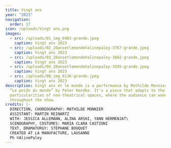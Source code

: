 ```yaml
---
title: Vingt ans
year: "2023"
navigation:
  order: 17
icon: /uploads/Vingt ans.png
images:
  - src: /uploads/01_img_6983-grande.jpeg
    caption: Vingt ans 2023
  - src: /uploads/02_20ansetlemonde©alinepaley-3767-grande.jpeg
    caption: Vingt ans 2023
  - src: /uploads/03_20ansetlemonde©alinepaley-3602-grande.jpeg
    caption: Vingt ans 2023
  - src: /uploads/04_20ansetlemonde©alinepaley-3595-grande.jpeg
    caption: Vingt ans 2023
  - src: /uploads/08_img_8136-grande.jpeg
    caption: Vingt ans 2023
description: Vingt ans et le monde is a performance by Mathilde Monnier based on
  “Le poids du monde” by Peter Handke. It's a piece that adapts to the
  particularities of non-theatrical spaces, where the audience can wander
  throughout the show.
credits: |-
  DIRECTION, CHOREOGRAPHY: MATHILDE MONNIER
  ASSISTANT: MARTIN REINARTZ
  WITH: JESSICA ALLEMANN, ALINA ARSHI, YANN HERMENJAT\
  SCENOGRAPHY, COSTUMES: MARIA CLARA CASTIONI
  TEXT, DRAMATURGY: STÉPHANE BOUQUET
  CREATED AT LA MANUFACTURE, LAUSANNE
  Ph ©AlinePaley
---
```

